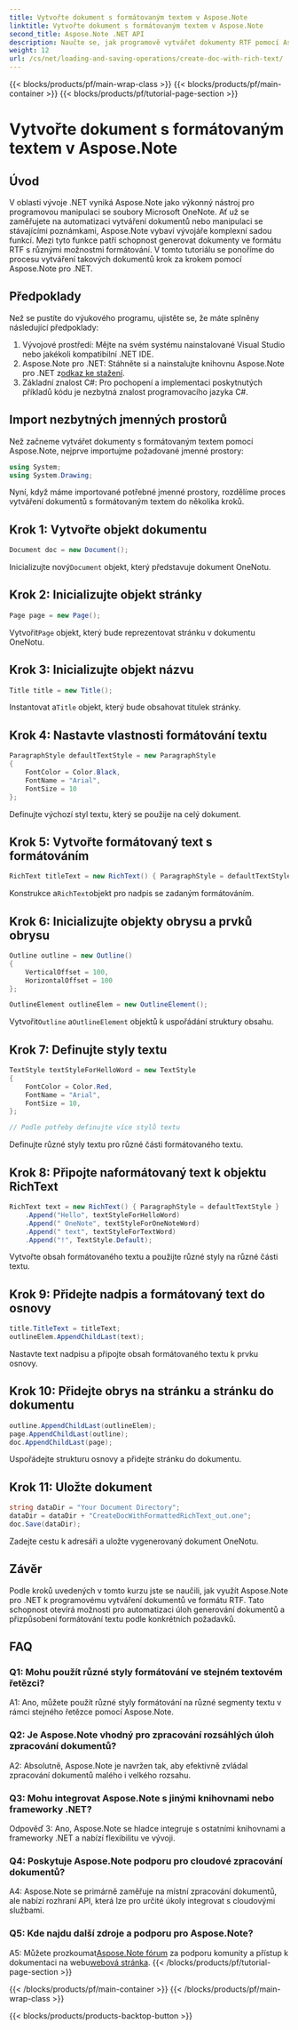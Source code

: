 ```yaml
---
title: Vytvořte dokument s formátovaným textem v Aspose.Note
linktitle: Vytvořte dokument s formátovaným textem v Aspose.Note
second_title: Aspose.Note .NET API
description: Naučte se, jak programově vytvářet dokumenty RTF pomocí Aspose.Note pro .NET. Podrobný průvodce s příklady kódu.
weight: 12
url: /cs/net/loading-and-saving-operations/create-doc-with-rich-text/
---
```


{{< blocks/products/pf/main-wrap-class >}}
{{< blocks/products/pf/main-container >}}
{{< blocks/products/pf/tutorial-page-section >}}

# Vytvořte dokument s formátovaným textem v Aspose.Note

## Úvod

V oblasti vývoje .NET vyniká Aspose.Note jako výkonný nástroj pro programovou manipulaci se soubory Microsoft OneNote. Ať už se zaměřujete na automatizaci vytváření dokumentů nebo manipulaci se stávajícími poznámkami, Aspose.Note vybaví vývojáře komplexní sadou funkcí. Mezi tyto funkce patří schopnost generovat dokumenty ve formátu RTF s různými možnostmi formátování. V tomto tutoriálu se ponoříme do procesu vytváření takových dokumentů krok za krokem pomocí Aspose.Note pro .NET.

## Předpoklady

Než se pustíte do výukového programu, ujistěte se, že máte splněny následující předpoklady:

1. Vývojové prostředí: Mějte na svém systému nainstalované Visual Studio nebo jakékoli kompatibilní .NET IDE.
2.  Aspose.Note pro .NET: Stáhněte si a nainstalujte knihovnu Aspose.Note pro .NET z[odkaz ke stažení](https://releases.aspose.com/note/net/).
3. Základní znalost C#: Pro pochopení a implementaci poskytnutých příkladů kódu je nezbytná znalost programovacího jazyka C#.

## Import nezbytných jmenných prostorů

Než začneme vytvářet dokumenty s formátovaným textem pomocí Aspose.Note, nejprve importujme požadované jmenné prostory:

```csharp
using System;
using System.Drawing;
```

Nyní, když máme importované potřebné jmenné prostory, rozdělíme proces vytváření dokumentů s formátovaným textem do několika kroků.

## Krok 1: Vytvořte objekt dokumentu

```csharp
Document doc = new Document();
```

 Inicializujte nový`Document` objekt, který představuje dokument OneNotu.

## Krok 2: Inicializujte objekt stránky

```csharp
Page page = new Page();
```

 Vytvořit`Page` objekt, který bude reprezentovat stránku v dokumentu OneNotu.

## Krok 3: Inicializujte objekt názvu

```csharp
Title title = new Title();
```

 Instantovat a`Title` objekt, který bude obsahovat titulek stránky.

## Krok 4: Nastavte vlastnosti formátování textu

```csharp
ParagraphStyle defaultTextStyle = new ParagraphStyle
{
    FontColor = Color.Black,
    FontName = "Arial",
    FontSize = 10
};
```

Definujte výchozí styl textu, který se použije na celý dokument.

## Krok 5: Vytvořte formátovaný text s formátováním

```csharp
RichText titleText = new RichText() { ParagraphStyle = defaultTextStyle }.Append("Title!");
```

 Konstrukce a`RichText`objekt pro nadpis se zadaným formátováním.

## Krok 6: Inicializujte objekty obrysu a prvků obrysu

```csharp
Outline outline = new Outline()
{
    VerticalOffset = 100,
    HorizontalOffset = 100
};

OutlineElement outlineElem = new OutlineElement();
```

 Vytvořit`Outline` a`OutlineElement` objektů k uspořádání struktury obsahu.

## Krok 7: Definujte styly textu

```csharp
TextStyle textStyleForHelloWord = new TextStyle
{
    FontColor = Color.Red,
    FontName = "Arial",
    FontSize = 10,
};

// Podle potřeby definujte více stylů textu
```

Definujte různé styly textu pro různé části formátovaného textu.

## Krok 8: Připojte naformátovaný text k objektu RichText

```csharp
RichText text = new RichText() { ParagraphStyle = defaultTextStyle }
    .Append("Hello", textStyleForHelloWord)
    .Append(" OneNote", textStyleForOneNoteWord)
    .Append(" text", textStyleForTextWord)
    .Append("!", TextStyle.Default);
```

Vytvořte obsah formátovaného textu a použijte různé styly na různé části textu.

## Krok 9: Přidejte nadpis a formátovaný text do osnovy

```csharp
title.TitleText = titleText;
outlineElem.AppendChildLast(text);
```

Nastavte text nadpisu a připojte obsah formátovaného textu k prvku osnovy.

## Krok 10: Přidejte obrys na stránku a stránku do dokumentu

```csharp
outline.AppendChildLast(outlineElem);
page.AppendChildLast(outline);
doc.AppendChildLast(page);
```

Uspořádejte strukturu osnovy a přidejte stránku do dokumentu.

## Krok 11: Uložte dokument

```csharp
string dataDir = "Your Document Directory";
dataDir = dataDir + "CreateDocWithFormattedRichText_out.one";
doc.Save(dataDir);
```

Zadejte cestu k adresáři a uložte vygenerovaný dokument OneNotu.

## Závěr

Podle kroků uvedených v tomto kurzu jste se naučili, jak využít Aspose.Note pro .NET k programovému vytváření dokumentů ve formátu RTF. Tato schopnost otevírá možnosti pro automatizaci úloh generování dokumentů a přizpůsobení formátování textu podle konkrétních požadavků.

## FAQ

### Q1: Mohu použít různé styly formátování ve stejném textovém řetězci?

A1: Ano, můžete použít různé styly formátování na různé segmenty textu v rámci stejného řetězce pomocí Aspose.Note.

### Q2: Je Aspose.Note vhodný pro zpracování rozsáhlých úloh zpracování dokumentů?

A2: Absolutně, Aspose.Note je navržen tak, aby efektivně zvládal zpracování dokumentů malého i velkého rozsahu.

### Q3: Mohu integrovat Aspose.Note s jinými knihovnami nebo frameworky .NET?

Odpověď 3: Ano, Aspose.Note se hladce integruje s ostatními knihovnami a frameworky .NET a nabízí flexibilitu ve vývoji.

### Q4: Poskytuje Aspose.Note podporu pro cloudové zpracování dokumentů?

A4: Aspose.Note se primárně zaměřuje na místní zpracování dokumentů, ale nabízí rozhraní API, která lze pro určité úkoly integrovat s cloudovými službami.

### Q5: Kde najdu další zdroje a podporu pro Aspose.Note?

 A5: Můžete prozkoumat[Aspose.Note fórum](https://forum.aspose.com/c/note/28) za podporu komunity a přístup k dokumentaci na webu[webová stránka](https://reference.aspose.com/note/net/).
{{< /blocks/products/pf/tutorial-page-section >}}

{{< /blocks/products/pf/main-container >}}
{{< /blocks/products/pf/main-wrap-class >}}

{{< blocks/products/products-backtop-button >}}
